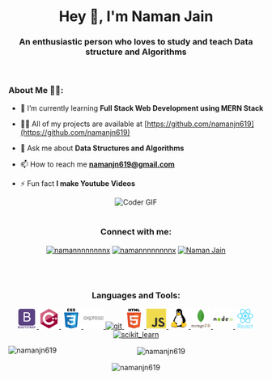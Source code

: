
<h1 align="center">Hey 👋, I'm Naman Jain</h1>
<h3 align="center">An enthusiastic person who loves to study and teach Data structure and Algorithms</h3>


<br>




### About Me 👨‍💻:
- 🌱 I’m currently learning **Full Stack Web Development using MERN Stack**

- 👨‍💻 All of my projects are available at [https://github.com/namanjn619](https://github.com/namanjn619)

- 💬 Ask me about **Data Structures and Algorithms**

- 📫 How to reach me **namanjn619@gmail.com**

- ⚡ Fun fact **I make Youtube Videos**
<p  align="center"><img src="https://tenor.com/view/cat-computer-gif-5368357" alt="Coder GIF" width="250" height="200">


<br>
<br>




<h3 align="center">Connect with me:</h3>
<p align="center">
<a href="https://www.linkedin.com/in/naman-jain-15882584/" target="blank"><img align="center" src="https://img.shields.io/badge/linkedin-%230077B5.svg?&style=for-the-badge&logo=linkedin&logoColor=white" alt="namannnnnnnnx" height="35" width="130" /></a>
<a href="https://www.instagram.com/namannnnnnnnx/" target="blank"><img align="center" src="https://img.shields.io/badge/instagram-%23E4405F.svg?&style=for-the-badge&logo=instagram&logoColor=white" alt="namannnnnnnnx" height="35" width="130" /></a>
<a href="https://www.youtube.com/channel/UCFOLHRAOcTPzeuYIgRSvBTg" target="blank"><img align="center" src="https://img.shields.io/badge/youtube-%23FF0000.svg?&style=for-the-badge&logo=youtube&logoColor=white" alt="Naman Jain" height="35" width="130" /></a>
</p>


<br>
<br>


<h3 align="center">Languages and Tools:</h3>
<p align="center"> <a href="https://getbootstrap.com" target="_blank"> <img src="https://raw.githubusercontent.com/devicons/devicon/master/icons/bootstrap/bootstrap-plain-wordmark.svg" alt="bootstrap" width="40" height="40"/> </a> <a href="https://www.w3schools.com/cpp/" target="_blank"> <img src="https://raw.githubusercontent.com/devicons/devicon/master/icons/cplusplus/cplusplus-original.svg" alt="cplusplus" width="40" height="40"/> </a> <a href="https://www.w3schools.com/css/" target="_blank"> <img src="https://raw.githubusercontent.com/devicons/devicon/master/icons/css3/css3-original-wordmark.svg" alt="css3" width="40" height="40"/> </a> <a href="https://expressjs.com" target="_blank"> <img src="https://raw.githubusercontent.com/devicons/devicon/master/icons/express/express-original-wordmark.svg" alt="express" width="40" height="40"/> </a> <a href="https://git-scm.com/" target="_blank"> <img src="https://www.vectorlogo.zone/logos/git-scm/git-scm-icon.svg" alt="git" width="40" height="40"/> </a> <a href="https://www.w3.org/html/" target="_blank"> <img src="https://raw.githubusercontent.com/devicons/devicon/master/icons/html5/html5-original-wordmark.svg" alt="html5" width="40" height="40"/> </a> <a href="https://developer.mozilla.org/en-US/docs/Web/JavaScript" target="_blank"> <img src="https://raw.githubusercontent.com/devicons/devicon/master/icons/javascript/javascript-original.svg" alt="javascript" width="40" height="40"/> </a> <a href="https://www.linux.org/" target="_blank"> <img src="https://raw.githubusercontent.com/devicons/devicon/master/icons/linux/linux-original.svg" alt="linux" width="40" height="40"/> </a> <a href="https://www.mongodb.com/" target="_blank"> <img src="https://raw.githubusercontent.com/devicons/devicon/master/icons/mongodb/mongodb-original-wordmark.svg" alt="mongodb" width="40" height="40"/> </a> <a href="https://nodejs.org" target="_blank"> <img src="https://raw.githubusercontent.com/devicons/devicon/master/icons/nodejs/nodejs-original-wordmark.svg" alt="nodejs" width="40" height="40"/> </a> <a href="https://reactjs.org/" target="_blank"> <img src="https://raw.githubusercontent.com/devicons/devicon/master/icons/react/react-original-wordmark.svg" alt="react" width="40" height="40"/> </a> <a href="https://scikit-learn.org/" target="_blank"> <img src="https://upload.wikimedia.org/wikipedia/commons/0/05/Scikit_learn_logo_small.svg" alt="scikit_learn" width="40" height="40"/> </a> </p>

<p align="center"><img align="left" src="https://github-readme-stats.vercel.app/api/top-langs?username=namanjn619&show_icons=true&locale=en&layout=compact" alt="namanjn619" /></p>

<p align="center">&nbsp;<img align="center" src="https://github-readme-stats.vercel.app/api?username=namanjn619&show_icons=true&locale=en" alt="namanjn619" /></p>

<p align="center"><img align="center" src="https://github-readme-streak-stats.herokuapp.com/?user=namanjn619&" alt="namanjn619" /></p>













